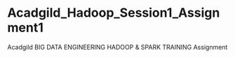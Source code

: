 # Acadgild_Hadoop_Session1_Assignment1
Acadgild BIG DATA ENGINEERING HADOOP &amp; SPARK TRAINING Assignment
